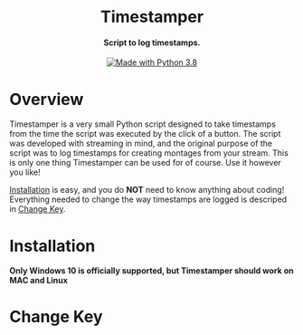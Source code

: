 <h1 align="center">
  <br>
  Timestamper
  <br>
</h1>

<h4 align="center">Script to log timestamps.</h4>

<p align="center">
  <a href="https://www.python.org/downloads/">
    <img src="https://img.shields.io/badge/Made%20With-Python%203.8-blue.svg?style=for-the-badge" alt="Made with Python 3.8">
  </a>
</p>

# Overview

Timestamper is a very small Python script designed to take timestamps from the time the script was executed by the click of a button. The script was developed with streaming in mind, and the original purpose of the script was to log timestamps for creating montages from your stream.
This is only one thing Timestamper can be used for of course. Use it however you like!

[Installation](#installation) is easy, and you do **NOT** need to know anything about coding! Everything needed to change the way timestamps are logged is descriped in [Change Key](#change-key).


# Installation

**Only Windows 10 is officially supported, but Timestamper should work on MAC and Linux** 



# Change Key
